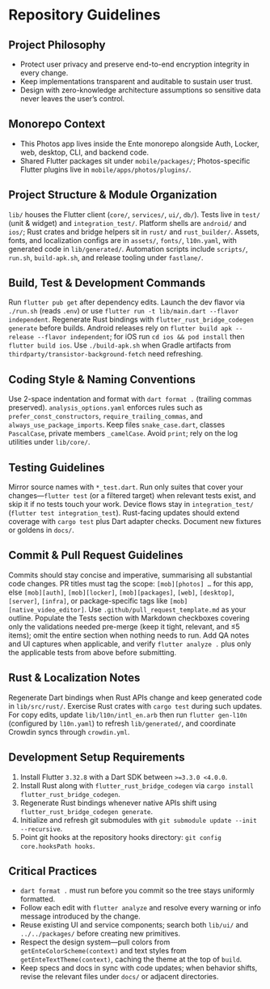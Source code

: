 # Repository Guidelines

## Project Philosophy
- Protect user privacy and preserve end-to-end encryption integrity in every change.
- Keep implementations transparent and auditable to sustain user trust.
- Design with zero-knowledge architecture assumptions so sensitive data never leaves the user’s control.

## Monorepo Context
- This Photos app lives inside the Ente monorepo alongside Auth, Locker, web, desktop, CLI, and backend code.
- Shared Flutter packages sit under `mobile/packages/`; Photos-specific Flutter plugins live in `mobile/apps/photos/plugins/`.

## Project Structure & Module Organization
`lib/` houses the Flutter client (`core/`, `services/`, `ui/`, `db/`). Tests live in `test/` (unit & widget) and `integration_test/`. Platform shells are `android/` and `ios/`; Rust crates and bridge helpers sit in `rust/` and `rust_builder/`. Assets, fonts, and localization configs are in `assets/`, `fonts/`, `l10n.yaml`, with generated code in `lib/generated/`. Automation scripts include `scripts/`, `run.sh`, `build-apk.sh`, and release tooling under `fastlane/`.

## Build, Test & Development Commands
Run `flutter pub get` after dependency edits. Launch the dev flavor via `./run.sh` (reads `.env`) or use `flutter run -t lib/main.dart --flavor independent`. Regenerate Rust bindings with `flutter_rust_bridge_codegen generate` before builds. Android releases rely on `flutter build apk --release --flavor independent`; for iOS run `cd ios && pod install` then `flutter build ios`. Use `./build-apk.sh` when Gradle artifacts from `thirdparty/transistor-background-fetch` need refreshing.

## Coding Style & Naming Conventions
Use 2-space indentation and format with `dart format .` (trailing commas preserved). `analysis_options.yaml` enforces rules such as `prefer_const_constructors`, `require_trailing_commas`, and `always_use_package_imports`. Keep files `snake_case.dart`, classes `PascalCase`, private members `_camelCase`. Avoid `print`; rely on the log utilities under `lib/core/`.

## Testing Guidelines
Mirror source names with `*_test.dart`. Run only suites that cover your changes—`flutter test` (or a filtered target) when relevant tests exist, and skip it if no tests touch your work. Device flows stay in `integration_test/` (`flutter test integration_test`). Rust-facing updates should extend coverage with `cargo test` plus Dart adapter checks. Document new fixtures or goldens in `docs/`.

## Commit & Pull Request Guidelines
Commits should stay concise and imperative, summarising all substantial code changes. PR titles must tag the scope: `[mob][photos] …` for this app, else `[mob][auth]`, `[mob][locker]`, `[mob][packages]`, `[web]`, `[desktop]`, `[server]`, `[infra]`, or package-specific tags like `[mob][native_video_editor]`. Use `.github/pull_request_template.md` as your outline. Populate the Tests section with Markdown checkboxes covering only the validations needed pre-merge (keep it tight, relevant, and ≤5 items); omit the entire section when nothing needs to run. Add QA notes and UI captures when applicable, and verify `flutter analyze .` plus only the applicable tests from above before submitting.

## Rust & Localization Notes
Regenerate Dart bindings when Rust APIs change and keep generated code in `lib/src/rust/`. Exercise Rust crates with `cargo test` during such updates. For copy edits, update `lib/l10n/intl_en.arb` then run `flutter gen-l10n` (configured by `l10n.yaml`) to refresh `lib/generated/`, and coordinate Crowdin syncs through `crowdin.yml`.

## Development Setup Requirements
1. Install Flutter `3.32.8` with a Dart SDK between `>=3.3.0 <4.0.0`.
2. Install Rust along with `flutter_rust_bridge_codegen` via `cargo install flutter_rust_bridge_codegen`.
3. Regenerate Rust bindings whenever native APIs shift using `flutter_rust_bridge_codegen generate`.
4. Initialize and refresh git submodules with `git submodule update --init --recursive`.
5. Point git hooks at the repository hooks directory: `git config core.hooksPath hooks`.

## Critical Practices
- `dart format .` must run before you commit so the tree stays uniformly formatted.
- Follow each edit with `flutter analyze` and resolve every warning or info message introduced by the change.
- Reuse existing UI and service components; search both `lib/ui/` and `../../packages/` before creating new primitives.
- Respect the design system—pull colors from `getEnteColorScheme(context)` and text styles from `getEnteTextTheme(context)`, caching the theme at the top of `build`.
- Keep specs and docs in sync with code updates; when behavior shifts, revise the relevant files under `docs/` or adjacent directories.